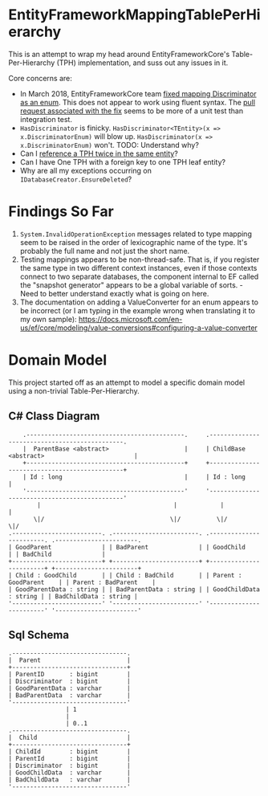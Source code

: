# EntityFrameworkMappingTablePerHierarchy

This is an attempt to wrap my head around EntityFrameworkCore's Table-Per-Hierarchy (TPH) implementation, and suss out any issues in it.

Core concerns are:
- In March 2018, EntityFrameworkCore team [fixed mapping Discriminator as an enum](https://github.com/aspnet/EntityFrameworkCore/issues/11454).  This does not appear to work using fluent syntax.  The [pull request associated with the fix](https://github.com/aspnet/EntityFrameworkCore/commit/e6894d01230abec664b7461aa76464edeaada3e0) seems to be more of a unit test than integration test.
- `HasDiscriminator` is finicky. `HasDiscriminator<TEntity>(x => x.DiscriminatorEnum)` will blow up. `HasDiscriminator(x => x.DiscriminatorEnum)` won't. TODO: Understand why?
- Can I [reference a TPH twice in the same entity](https://github.com/aspnet/EntityFrameworkCore/issues/5001)?
- Can I have One TPH with a foreign key to one TPH leaf entity?
- Why are all my exceptions occurring on `IDatabaseCreator.EnsureDeleted`?

# Findings So Far

1. `System.InvalidOperationException` messages related to type mapping seem to be raised in the order of lexicographic name of the type.  It's probably the full name and not just the short name.
2. Testing mappings appears to be non-thread-safe.  That is, if you register the same type in two different context instances, even if those contexts connect to two separate databases, the component internal to EF called the "snapshot generator" appears to be a global variable of sorts. - Need to better understand exactly what is going on here.
3. The documentation on adding a ValueConverter for an enum appears to be incorrect (or I am typing in the example wrong when translating it to my own sample): https://docs.microsoft.com/en-us/ef/core/modeling/value-conversions#configuring-a-value-converter

# Domain Model

This project started off as an attempt to model a specific domain model using a non-trivial Table-Per-Hierarchy.

## C# Class Diagram

```
    .--------------------------------------------.     .----------------------------------------------.
    |  ParentBase <abstract>                     |     | ChildBase <abstract>                         |
    +--------------------------------------------+     +----------------------------------------------+
    | Id : long                                  |     | Id : long                                    |
    '--------------------------------------------'     '----------------------------------------------'
        |                                     |            |                                      |
       \|/                                   \|/          \|/                                    \|/
.-------------------------. .------------------------. .------------------------. .-----------------------.
| GoodParent              | | BadParent              | | GoodChild              | | BadChild              |
+-------------------------+ +------------------------+ +------------------------+ +-----------------------+
| Child : GoodChild       | | Child : BadChild       | | Parent : GoodParent    | | Parent : BadParent    |
| GoodParentData : string | | BadParentData : string | | GoodChildData : string | | BadChildData : string |
'-------------------------' '------------------------' '------------------------' '-----------------------'
```

## Sql Schema

```
.--------------------------------.
|  Parent                        |
+--------------------------------+
| ParentID       : bigint        |
| Discriminator  : bigint        |
| GoodParentData : varchar       |
| BadParentData  : varchar       |
'--------------------------------'
                | 1
                |
                | 0..1
.--------------------------------.
|  Child                         |
+--------------------------------+
| ChildId        : bigint        |
| ParentId       : bigint        |
| Discriminator  : bigint        |
| GoodChildData  : varchar       |
| BadChildData   : varchar       |
'--------------------------------'                                                         
```

